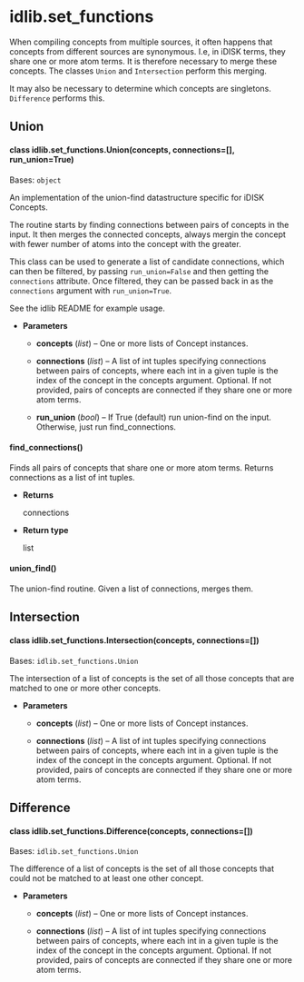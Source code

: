 # idlib.set_functions

When compiling concepts from multiple sources, it often happens that concepts from different
sources are synonymous. I.e, in iDISK terms, they share one or more atom terms. It is
therefore necessary to merge these concepts. The classes `Union` and `Intersection` perform
this merging.

It may also be necessary to determine which concepts are singletons. `Difference` performs this.

## Union


#### class idlib.set_functions.Union(concepts, connections=[], run_union=True)
Bases: `object`

An implementation of the union-find datastructure specific for
iDISK Concepts.

The routine starts by finding connections between pairs of concepts
in the input. It then merges the connected concepts, always mergin the
concept with fewer number of atoms into the concept with the greater.

This class can be used to generate a list of candidate connections,
which can then be filtered, by passing `run_union=False` and then
getting the `connections` attribute. Once filtered, they can be passed
back in as the `connections` argument with `run_union=True`.

See the idlib README for example usage.


* **Parameters**

    * **concepts** (*list*) – One or more lists of Concept instances.

    * **connections** (*list*) – A list of int tuples specifying connections
      between pairs of concepts, where each int
      in a given tuple is the index of the concept
      in the concepts argument. Optional. If not
      provided, pairs of concepts are connected if
      they share one or more atom terms.

    * **run_union** (*bool*) – If True (default) run union-find on the input.
      Otherwise, just run find_connections.



#### find_connections()
Finds all pairs of concepts that share one or more atom
terms. Returns connections as a list of int tuples.


* **Returns**

    connections



* **Return type**

    list



#### union_find()
The union-find routine. Given a list of connections, merges them.

## Intersection


#### class idlib.set_functions.Intersection(concepts, connections=[])
Bases: `idlib.set_functions.Union`

The intersection of a list of concepts is the set of all those concepts
that are matched to one or more other concepts.


* **Parameters**

    * **concepts** (*list*) – One or more lists of Concept instances.

    * **connections** (*list*) – A list of int tuples specifying connections
      between pairs of concepts, where each int
      in a given tuple is the index of the concept
      in the concepts argument. Optional. If not
      provided, pairs of concepts are connected if
      they share one or more atom terms.


## Difference


#### class idlib.set_functions.Difference(concepts, connections=[])
Bases: `idlib.set_functions.Union`

The difference of a list of concepts is the set of all those concepts
that could not be matched to at least one other concept.


* **Parameters**

    * **concepts** (*list*) – One or more lists of Concept instances.

    * **connections** (*list*) – A list of int tuples specifying connections
      between pairs of concepts, where each int
      in a given tuple is the index of the concept
      in the concepts argument. Optional. If not
      provided, pairs of concepts are connected if
      they share one or more atom terms.
